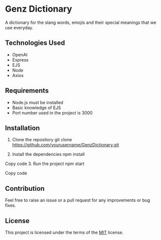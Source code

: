 # Genz Dictionary

A dictionary for the slang words, emojis and their special meanings that we use everyday.

## Technologies Used
- OpenAI
- Express
- EJS
- Node
- Axios

## Requirements
- Node.js must be installed
- Basic knowledge of EJS
- Port number used in the project is 3000

## Installation
1. Clone the repository
git clone https://github.com/yourusername/GenzDictionary.git

2. Install the dependencies
npm install

Copy code
3. Run the project
npm start

Copy code

## Contribution
Feel free to raise an issue or a pull request for any improvements or bug fixes.

## License
This project is licensed under the terms of the [MIT](https://opensource.org/licenses/MIT) license.
